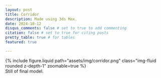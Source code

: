 ```yaml
---
layout: post
title: Corridor
description: Made using 3ds Max.
date: 2024-10-12
disqus_comments: false # set to true to add commenting
citation: false # set to true for citing posts
pretty_table: true # for tables
featured: true

---
```


<div class="row mt-3">
    <div class="col-sm mt-3 mt-md-0">
        {% include figure.liquid path="assets/img/corridor.png" class="img-fluid rounded z-depth-1" zoomable=true %}
        <div class="caption">
        Still of final model.
        </div>
    </div>
</div>
